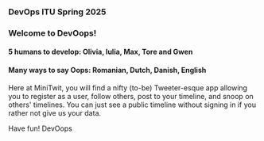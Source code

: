 ### DevOps ITU Spring 2025 
### Welcome to DevOops!
#### 5 humans to develop: Olivia, Iulia, Max, Tore and Gwen
#### Many ways to say Oops: Romanian, Dutch, Danish, English

Here at MiniTwit, you will find a nifty (to-be) Tweeter-esque app allowing you to register as a user, follow others, post to your timeline, and snoop on others' timelines. 
You can just see a public timeline without signing in if you rather not give us your data.

Have fun! 
DevOops
